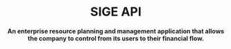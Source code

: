 <h1 align="center">
    SIGE API 
</h1>

<h4 align="center">
    An enterprise resource planning and management application that allows the company to control from its users to their financial flow.
</h4>